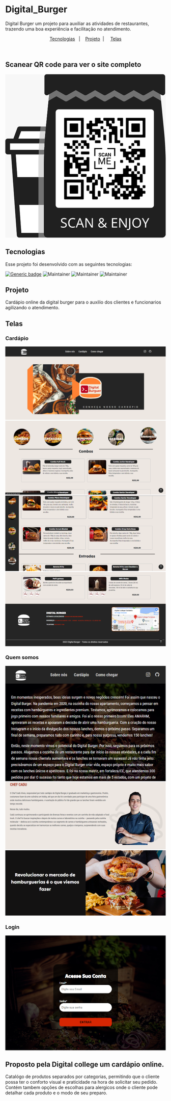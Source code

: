 # Digital_Burger
Digital Burger um projeto para auxiliar as atividades de restaurantes, trazendo uma boa experiência e facilitação no atendimento.

<p align="center">
  <a href="#tecnologias">Tecnologias</a>&nbsp;&nbsp;&nbsp;|&nbsp;&nbsp;&nbsp;
  <a href="#projeto">Projeto</a>&nbsp; | &nbsp;&nbsp;&nbsp;
  <a href="#telas">Telas</a>

</p>

<br>
<h2>Scanear QR code para ver o site completo</h2>
<img src="./github/QRcode.jpeg">

<br>

## Tecnologias

Esse projeto foi desenvolvido com as seguintes tecnologias:

[![Generic badge](https://img.shields.io/badge/MarkupLanguage-HTML-<COLOR>.svg)](https://shields.io/)
![Maintainer](https://img.shields.io/badge/StyleSheet-CSS-blue)
![Maintainer](https://img.shields.io/badge/Programming-Javascript-yellow)
![Maintainer](https://img.shields.io/badge/Framework-Bootstrap-red)


## Projeto

Cardápio online da digital burger para o auxilio dos clientes e funcionarios agilizando o atendimento.

## Telas

### Cardápio

<img src="./github/cardapio1.png"><br>
<img src="./github/cardapio2.png"><br>
<img src="./github/cardapio3.png"><br>
<img src="./github/cardapio4.png">

### Quem somos

<img src="./github/sobre.png"><br>
<img src="./github/cadu.png"><br>
<img src="./github/sobre1.png"><br>

### Login

<img src="./github/login.png">

## Proposto pela Digital college um cardápio online.

Catalógo de produtos separados por categorias, permitindo que o cliente possa ter o conforto visual e praticidade na hora de solicitar seu pedido.
Contém tambem opções de escolhas para alergicos onde o cliente pode detalhar cada produto e o modo de seu preparo.

